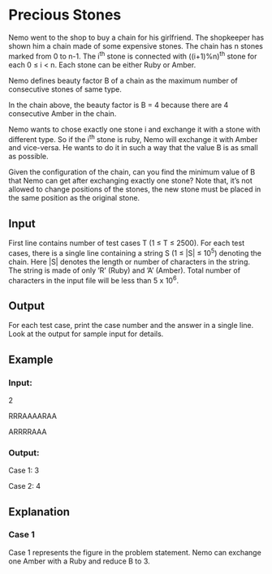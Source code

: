 # Precious Stones

Nemo went to the shop to buy a chain for his girlfriend. The shopkeeper has shown him a chain made of some expensive stones. 
The chain has n stones marked from 0 to n-1. 
The i<sup>th</sup> stone is connected with ((i+1)%n)<sup>th</sup> stone for each 0 ≤ i < n. Each stone can be either Ruby or Amber.

Nemo defines beauty factor B of a chain as the maximum number of consecutive stones of same type.





In the chain above, the beauty factor is B = 4 because there are 4 consecutive Amber in the chain.

Nemo wants to chose exactly one stone i and exchange it with a stone with different type. 
So if the i<sup>th</sup> stone is ruby, Nemo will exchange it with Amber and vice-versa. 
He wants to do it in such a way that the value B is as small as possible.

Given the configuration of the chain, can you find the minimum value of B that Nemo can get after exchanging exactly one stone? 
Note that, it’s not allowed to change positions of the stones, the new stone must be placed in the same position as the original stone.

## Input

First line contains number of test cases T (1 ≤ T ≤ 2500). 
For each test cases, there is a single line containing a string S (1 ≤ |S| ≤ 10<sup>5</sup>) denoting the chain. 
Here |S| denotes the length or number of characters in the string. The string is made of only ’R’ (Ruby) and ’A’ (Amber). 
Total number of characters in the input file will be less than 5 x 10<sup>6</sup>.

## Output

For each test case, print the case number and the answer in a single line. 
Look at the output for sample input for details.

## Example

### Input:

2

RRRAAAARAA

ARRRRAAA

### Output:

Case 1: 3

Case 2: 4

## Explanation

### Case 1

Case 1 represents the figure in the problem statement. Nemo can exchange one Amber with a Ruby and reduce B to 3.



